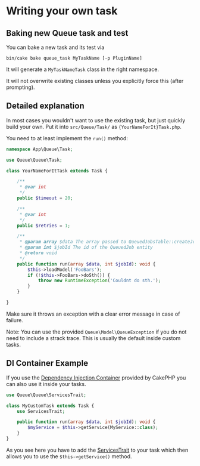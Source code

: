 # Writing your own task

## Baking new Queue task and test
You can bake a new task and its test via
```
bin/cake bake queue_task MyTaskName [-p PluginName]
```

It will generate a `MyTaskNameTask` class in the right namespace.

It will not overwrite existing classes unless you explicitly force this (after prompting).

## Detailed explanation

In most cases you wouldn't want to use the existing task, but just quickly build your own.
Put it into `src/Queue/Task/` as `{YourNameForIt}Task.php`.

You need to at least implement the `run()` method:
```php
namespace App\Queue\Task;

use Queue\Queue\Task;

class YourNameForItTask extends Task {

    /**
     * @var int
     */
    public $timeout = 20;

    /**
     * @var int
     */
    public $retries = 1;

    /**
     * @param array $data The array passed to QueuedJobsTable::createJob()
     * @param int $jobId The id of the QueuedJob entity
     * @return void
     */
    public function run(array $data, int $jobId): void {
        $this->loadModel('FooBars');
        if (!$this->FooBars->doSth()) {
            throw new RuntimeException('Couldnt do sth.');
        }
    }

}
```
Make sure it throws an exception with a clear error message in case of failure.

Note: You can use the provided `Queue\Model\QueueException` if you do not need to include a strack trace.
This is usually the default inside custom tasks.

## DI Container Example

If you use the [Dependency Injection Container](https://book.cakephp.org/4/en/development/dependency-injection.html) provided by CakePHP you can also use it inside your tasks.

```php
use Queue\Queue\ServicesTrait;

class MyCustomTask extends Task {
    use ServicesTrait;

    public function run(array $data, int $jobId): void {
        $myService = $this->getService(MyService::class);
    }
}
```

As you see here you have to add the [ServicesTrait](https://github.com/LordSimal/cakephp-queue/blob/master/src/Queue/ServicesTrait.php) to your task which then allows you to use the `$this->getService()` method.
